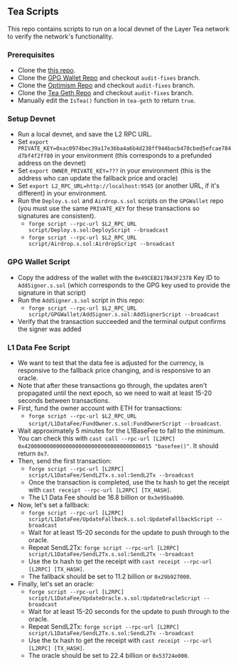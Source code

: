 ## Tea Scripts

This repo contains scripts to run on a local devnet of the Layer Tea network to verify the network's functionality.

### Prerequisites

- Clone the [this repo](https://github.com/teaxyz/gpg-scripts).
- Clone the [GPG Wallet Repo](https://github.com/teaxyz/gpg-wallet) and checkout `audit-fixes` branch.
- Clone the [Optimism Repo](https://github.com/teaxyz/optimism/) and checkout `audit-fixes` branch.
- Clone the [Tea Geth Repo](https://github.com/teaxyz/tea-geth) and checkout `audit-fixes` branch.
- Manually edit the `IsTea()` function in `tea-geth` to return `true`.

### Setup Devnet

- Run a local devnet, and save the L2 RPC URL.
- Set `export PRIVATE_KEY=0xac0974bec39a17e36ba4a6b4d238ff944bacb478cbed5efcae784d7bf4f2ff80` in your environment (this corresponds to a prefunded address on the devnet)
- Set `export OWNER_PRIVATE_KEY=???` in your environment (this is the address who can update the fallback price and oracle)
- Set `export L2_RPC_URL=http://localhost:9545` (or another URL, if it's different) in your environment.
- Run the `Deploy.s.sol` and `Airdrop.s.sol` scripts on the `GPGWallet` repo (you must use the same `PRIVATE_KEY` for these transactions so signatures are consistent).
    - `forge script --rpc-url $L2_RPC_URL script/Deploy.s.sol:DeployScript --broadcast`
    - `forge script --rpc-url $L2_RPC_URL script/Airdrop.s.sol:AirdropScript --broadcast`

### GPG Wallet Script

- Copy the address of the wallet with the `0x49CEB217B43F2378` Key ID to `AddSigner.s.sol` (which corresponds to the GPG key used to provide the signature in that script)
- Run the `AddSigner.s.sol` script in this repo:
    - `forge script --rpc-url $L2_RPC_URL script/GPGWallet/AddSigner.s.sol:AddSignerScript --broadcast`
- Verify that the transaction succeeded and the terminal output confirms the signer was added

### L1 Data Fee Script

- We want to test that the data fee is adjusted for the currency, is responsive to the fallback price changing, and is responsive to an oracle.
- Note that after these transactions go through, the updates aren't propagated until the next epoch, so we need to wait at least 15-20 seconds between transactions.
- First, fund the owner account with ETH for transactions:
    - `forge script --rpc-url $L2_RPC_URL script/L1DataFee/FundOwner.s.sol:FundOwnerScript --broadcast`.
- Wait approximately 5 minutes for the L1BaseFee to fall to the minimum. You can check this with `cast call --rpc-url [L2RPC] 0x4200000000000000000000000000000000000015 "basefee()"`. It should return `0x7`.
- Then, send the first transaction:
    - `forge script --rpc-url [L2RPC] script/L1DataFee/SendL2Tx.s.sol:SendL2Tx --broadcast`
    - Once the transaction is completed, use the tx hash to get the receipt with `cast receipt --rpc-url [L2RPC] [TX_HASH]`.
    - The L1 Data Fee should be 16.8 billion or `0x3e95ba800`.
- Now, let's set a fallback:
    - `forge script --rpc-url [L2RPC] script/L1DataFee/UpdateFallback.s.sol:UpdateFallbackScript --broadcast`
    - Wait for at least 15-20 seconds for the update to push through to the oracle.
    - Repeat SendL2Tx: `forge script --rpc-url [L2RPC] script/L1DataFee/SendL2Tx.s.sol:SendL2Tx --broadcast`
    - Use the tx hash to get the receipt with `cast receipt --rpc-url [L2RPC] [TX_HASH]`.
    - The fallback should be set to 11.2 billion or `0x29b927000`.
- Finally, let's set an oracle:
    - `forge script --rpc-url [L2RPC] script/L1DataFee/UpdateOracle.s.sol:UpdateOracleScript --broadcast`
    - Wait for at least 15-20 seconds for the update to push through to the oracle.
    - Repeat SendL2Tx: `forge script --rpc-url [L2RPC] script/L1DataFee/SendL2Tx.s.sol:SendL2Tx --broadcast`
    - Use the tx hash to get the receipt with `cast receipt --rpc-url [L2RPC] [TX_HASH]`.
    - The oracle should be set to 22.4 billion or `0x53724e000`.
